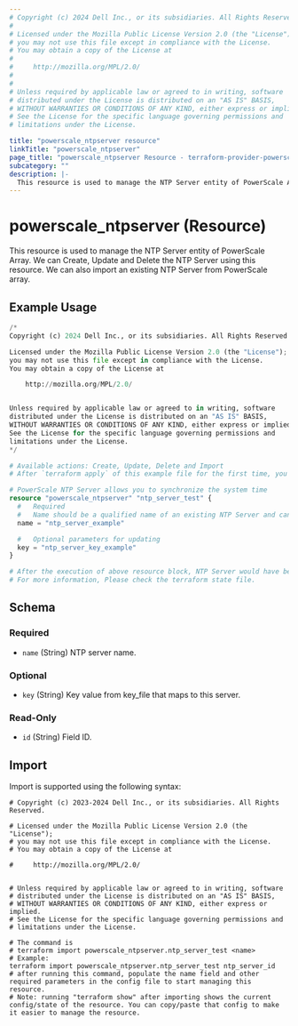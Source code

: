```yaml
---
# Copyright (c) 2024 Dell Inc., or its subsidiaries. All Rights Reserved.
#
# Licensed under the Mozilla Public License Version 2.0 (the "License");
# you may not use this file except in compliance with the License.
# You may obtain a copy of the License at
#
#     http://mozilla.org/MPL/2.0/
#
#
# Unless required by applicable law or agreed to in writing, software
# distributed under the License is distributed on an "AS IS" BASIS,
# WITHOUT WARRANTIES OR CONDITIONS OF ANY KIND, either express or implied.
# See the License for the specific language governing permissions and
# limitations under the License.

title: "powerscale_ntpserver resource"
linkTitle: "powerscale_ntpserver"
page_title: "powerscale_ntpserver Resource - terraform-provider-powerscale"
subcategory: ""
description: |-
  This resource is used to manage the NTP Server entity of PowerScale Array. We can Create, Update and Delete the NTP Server using this resource. We can also import an existing NTP Server from PowerScale array.
---
```


# powerscale_ntpserver (Resource)

This resource is used to manage the NTP Server entity of PowerScale Array. We can Create, Update and Delete the NTP Server using this resource. We can also import an existing NTP Server from PowerScale array.


## Example Usage

```terraform
/*
Copyright (c) 2024 Dell Inc., or its subsidiaries. All Rights Reserved.

Licensed under the Mozilla Public License Version 2.0 (the "License");
you may not use this file except in compliance with the License.
You may obtain a copy of the License at

    http://mozilla.org/MPL/2.0/


Unless required by applicable law or agreed to in writing, software
distributed under the License is distributed on an "AS IS" BASIS,
WITHOUT WARRANTIES OR CONDITIONS OF ANY KIND, either express or implied.
See the License for the specific language governing permissions and
limitations under the License.
*/

# Available actions: Create, Update, Delete and Import
# After `terraform apply` of this example file for the first time, you will create a NTP Server on the PowerScale

# PowerScale NTP Server allows you to synchronize the system time
resource "powerscale_ntpserver" "ntp_server_test" {
  #   Required
  #   Name should be a qualified name of an existing NTP Server and cannot be updated
  name = "ntp_server_example"

  #   Optional parameters for updating
  key = "ntp_server_key_example"
}

# After the execution of above resource block, NTP Server would have been created on the PowerScale array.
# For more information, Please check the terraform state file.
```

<!-- schema generated by tfplugindocs -->
## Schema

### Required

- `name` (String) NTP server name.

### Optional

- `key` (String) Key value from key_file that maps to this server.

### Read-Only

- `id` (String) Field ID.

## Import

Import is supported using the following syntax:

```shell
# Copyright (c) 2023-2024 Dell Inc., or its subsidiaries. All Rights Reserved.

# Licensed under the Mozilla Public License Version 2.0 (the "License");
# you may not use this file except in compliance with the License.
# You may obtain a copy of the License at

#     http://mozilla.org/MPL/2.0/


# Unless required by applicable law or agreed to in writing, software
# distributed under the License is distributed on an "AS IS" BASIS,
# WITHOUT WARRANTIES OR CONDITIONS OF ANY KIND, either express or implied.
# See the License for the specific language governing permissions and
# limitations under the License.

# The command is
# terraform import powerscale_ntpserver.ntp_server_test <name>
# Example:
terraform import powerscale_ntpserver.ntp_server_test ntp_server_id
# after running this command, populate the name field and other required parameters in the config file to start managing this resource.
# Note: running "terraform show" after importing shows the current config/state of the resource. You can copy/paste that config to make it easier to manage the resource.
```